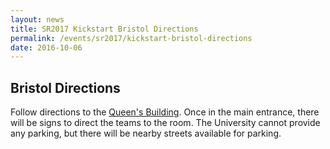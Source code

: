 ```yaml
---
layout: news
title: SR2017 Kickstart Bristol Directions
permalink: /events/sr2017/kickstart-bristol-directions
date: 2016-10-06
---
```


## Bristol Directions
Follow directions to the [Queen's Building][queens-building-info]. Once in the main entrance, there will be signs to direct the teams to the room. The University cannot provide any parking, but there will be nearby streets available for parking.

[queens-building-info]: http://www.bristol.ac.uk/it-services/locations/studyspaces/spaces/buildings/queens

